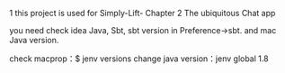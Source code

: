 1 this project is used for Simply-Lift- Chapter 2 The ubiquitous Chat app

you need check idea Java, Sbt, sbt version in Preference->sbt.
and mac Java version.

check macprop：$ jenv versions
change java version：jenv global 1.8
